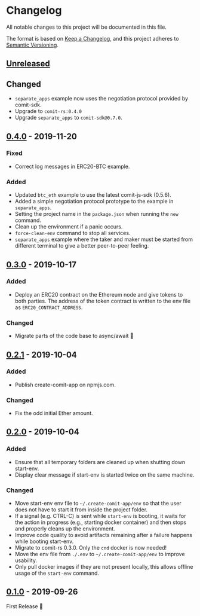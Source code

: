 # Changelog
All notable changes to this project will be documented in this file.

The format is based on [Keep a Changelog](https://keepachangelog.com/en/1.0.0/),
and this project adheres to [Semantic Versioning](https://semver.org/spec/v2.0.0.html).

## [Unreleased]

## Changed
- `separate_apps` example now uses the negotiation protocol provided by comit-sdk.
- Upgrade to `comit-rs:0.4.0`
- Upgrade `separate_apps` to `comit-sdk@0.7.0`.

## [0.4.0] - 2019-11-20

### Fixed
- Correct log messages in ERC20-BTC example.

### Added
- Updated `btc_eth` example to use the latest comit-js-sdk (0.5.6).
- Added a simple negotiation protocol prototype to the example in `separate_apps`.
- Setting the project name in the `package.json` when running the `new` command.
- Clean up the environment if a panic occurs.
- `force-clean-env` command to stop all services.
- `separate_apps` example where the taker and maker must be started from different terminal to give a better peer-to-peer feeling.

## [0.3.0] - 2019-10-17

### Added
- Deploy an ERC20 contract on the Ethereum node and give tokens to both parties. The address of the token contract is written to the env file as `ERC20_CONTRACT_ADDRESS`.

### Changed
- Migrate parts of the code base to async/await :tada:

## [0.2.1] - 2019-10-04

### Added
- Publish create-comit-app on npmjs.com.

### Changed
- Fix the odd initial Ether amount.

## [0.2.0] - 2019-10-04

### Added
- Ensure that all temporary folders are cleaned up when shutting down start-env.
- Display clear message if start-env is started twice on the same machine.

### Changed
- Move start-env env file to `~/.create-comit-app/env` so that the user does not have to start it from inside the project folder.
- If a signal (e.g. CTRL-C) is sent while `start-env` is booting, it waits for the action in progress (e.g., starting docker container) and then stops and properly cleans up the environment. 
- Improve code quality to avoid artifacts remaining after a failure happens while booting start-env.
- Migrate to comit-rs 0.3.0. Only the `cnd` docker is now needed!
- Move the env file from `./.env` to `~/.create-comit-app/env` to improve usability.
- Only pull docker images if they are not present locally, this allows offline usage of the `start-env` command.

## [0.1.0] - 2019-09-26

First Release 🎉

[Unreleased]: https://github.com/comit-network/create-comit-app/compare/0.4.0...HEAD
[0.4.0]: https://github.com/comit-network/create-comit-app/compare/0.3.0...0.4.0
[0.3.0]: https://github.com/comit-network/create-comit-app/compare/0.2.1...0.3.0
[0.2.1]: https://github.com/comit-network/create-comit-app/compare/0.2.0...0.2.1
[0.2.0]: https://github.com/comit-network/create-comit-app/compare/0.1.0...0.2.0
[0.1.0]: https://github.com/comit-network/create-comit-app/releases/tag/0.1.0
